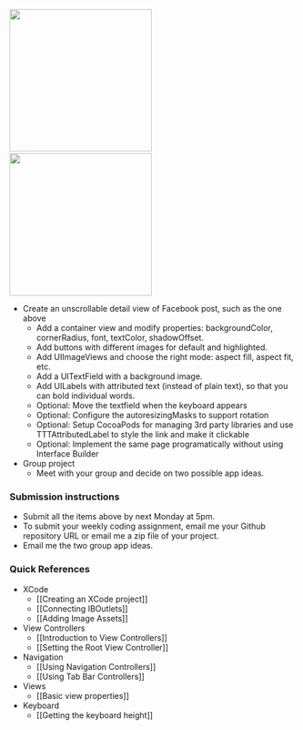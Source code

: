 <img src="http://i.imgur.com/N8PfLlf.png" width="250"/>&nbsp;&nbsp;<img src="http://i.imgur.com/bzanQSb.png"  width="250" />

- Create an unscrollable detail view of Facebook post, such as the one above
  - Add a container view and modify properties: backgroundColor, cornerRadius, font, textColor, shadowOffset.
  - Add buttons with different images for default and highlighted.
  - Add UIImageViews and choose the right mode: aspect fill, aspect fit, etc.
  - Add a UITextField with a background image.
  - Add UILabels with attributed text (instead of plain text), so that you can bold individual words.
  - Optional: Move the textfield when the keyboard appears
  - Optional: Configure the autoresizingMasks to support rotation
  - Optional: Setup CocoaPods for managing 3rd party libraries and use TTTAttributedLabel to style the link and make it clickable
  - Optional: Implement the same page programatically without using Interface Builder
- Group project
  - Meet with your group and decide on two possible app ideas.

### Submission instructions

- Submit all the items above by next Monday at 5pm.
- To submit your weekly coding assignment, email me your Github repository URL or email me a zip file of your project.
- Email me the two group app ideas.

### Quick References

- XCode
   - [[Creating an XCode project]]
   - [[Connecting IBOutlets]]
   - [[Adding Image Assets]]
- View Controllers
   - [[Introduction to View Controllers]]
   - [[Setting the Root View Controller]]
- Navigation
   - [[Using Navigation Controllers]]
   - [[Using Tab Bar Controllers]]
- Views
   - [[Basic view properties]]
- Keyboard
   - [[Getting the keyboard height]]
